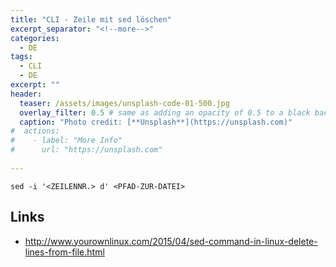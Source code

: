 ```yaml
---
title: "CLI - Zeile mit sed löschen"
excerpt_separator: "<!--more-->"
categories:
  - DE
tags:
  - CLI
  - DE
excerpt: ""
header:
  teaser: /assets/images/unsplash-code-01-500.jpg
  overlay_filter: 0.5 # same as adding an opacity of 0.5 to a black background
  caption: "Photo credit: [**Unsplash**](https://unsplash.com)"
#  actions:
#    - label: "More Info"
#      url: "https://unsplash.com"
  
---
```


```
sed -i '<ZEILENNR.> d' <PFAD-ZUR-DATEI>
```



## Links

* http://www.yourownlinux.com/2015/04/sed-command-in-linux-delete-lines-from-file.html



